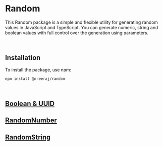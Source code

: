 # Random

This Random package is a simple and flexible utility for generating random values in JavaScript and TypeScript. You can generate numeric, string and boolean values with full control over the generation using parameters.

<br />

## Installation
To install the package, use npm:
```bash
npm install @n-eeraj/random
```

<br />

## [Boolean & UUID](./src/README.md)
## [RandomNumber](./src/RandomNumber/README.md)
## [RandomString](./src/RandomString//README.md)
